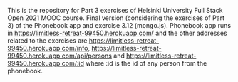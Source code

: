 This is the repository for Part 3 exercises of Helsinki University Full Stack Open 2021 MOOC course.
Final version (considering the exercises of Part 3) of the Phonebook app and exercise 3.12 (mongo.js). Phonebook app runs in https://limitless-retreat-99450.herokuapp.com/ and the other addresses related to the exercises are https://limitless-retreat-99450.herokuapp.com/info, 
https://limitless-retreat-99450.herokuapp.com/api/persons and https://limitless-retreat-99450.herokuapp.com/:id where :id is the id of any person from the phonebook.
